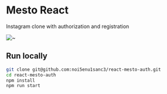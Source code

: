 # Mesto React

Instagram clone with authorization and registration

![~](https://user-images.githubusercontent.com/98043068/191097759-cc9fc5ba-3e0e-4bfd-b5b9-c4a1e7f2c21c.jpg)

## Run locally

```bash
git clone git@github.com:noi5enu1sanc3/react-mesto-auth.git
cd react-mesto-auth
npm install
npm run start
```
